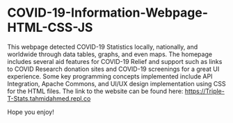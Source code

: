 # COVID-19-Information-Webpage-HTML-CSS-JS
This webpage detected COVID-19 Statistics locally, nationally, and worldwide through data tables, graphs, and even maps. The homepage includes several aid features for COVID-19 Relief and support such as links to COVID Research donation sites and COVID-19 screenings for a great UI experience. Some key programming concepts implemented include API Integration, Apache Commons,  and UI/UX design implementation using CSS for the HTML files. The link to the website can be found here: https://Triple-T-Stats.tahmidahmed.repl.co 

Hope you enjoy!
